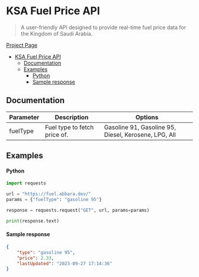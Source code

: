 # KSA Fuel Price API
> A user-friendly API designed to provide real-time fuel price data for the Kingdom of Saudi Arabia. 

[Project Page](https://fuel.abbara.dev)

- [KSA Fuel Price API](#ksa-fuel-price-api)
  - [Documentation](#documentation)
  - [Examples](#examples)
      - [Python](#python)
      - [Sample response](#sample-response)

<!-- ## Introduction
some intro text here? -->

## Documentation

Parameter | Description | Options
----------|----------------------------|-----------------------------------------------------------------
fuelType  | Fuel type to fetch price of. | Gasoline 91, Gasoline 95, Diesel, Kerosene, LPG, All

## Examples

#### Python
```py
import requests

url = "https://fuel.abbara.dev/"
params = {"fuelType": "gasoline 95"}

response = requests.request("GET", url, params=params)

print(response.text)
```
#### Sample response
```json
{
    "type": "gasoline 95",
    "price": 2.33,
    "lastUpdated": "2023-09-27 17:14:36"
}
```

